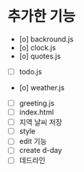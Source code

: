 # 추가한 기능

- [o] backround.js
- [o] clock.js
- [o] quotes.js
- [ ] todo.js
- [o] weather.js
- [ ] greeting.js
- [ ] index.html
- [ ] 지역 날씨 저장
- [ ] style
- [ ] edit 기능
- [ ] create d-day
- [ ] 데드라인
